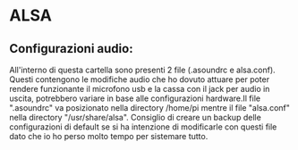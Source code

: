 # ALSA
 
 ## Configurazioni audio:

<p> All'interno di questa cartella sono presenti 2 file (.asoundrc e alsa.conf). Questi contengono le modifiche audio che ho dovuto attuare per poter rendere funzionante il microfono usb e la cassa con il jack per audio in uscita, potrebbero variare in base alle configurazioni hardware.Il file ".asoundrc" va posizionato nella directory /home/pi mentre il file "alsa.conf" nella directory "/usr/share/alsa". Consiglio di creare un backup delle configurazioni di default se si ha intenzione di modificarle con questi file dato che io ho perso molto tempo per sistemare tutto. </p>